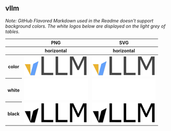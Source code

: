 ## vllm

*Note: GitHub Flavored Markdown used in the Readme doesn't support background colors. The white logos below are displayed on the light grey of tables.*

<table class="logos-table">
	<thead>
		<tr>
			<th></th>
			<th colspan="1">PNG</th>
			<th colspan="1">SVG</th>
		</tr>
		<tr>
			<th></th>
			<th>horizontal</th>
			<th>horizontal</th>
		</tr>
	</thead>	
    <tbody>
		<tr>
			<th>color</th>
			<td><a href="horizontal/color/vllm_color.png" download><img src="horizontal/color/vllm_Color.png" width="200"></a></td>
			<td><a href="horizontal/color/onocle-Logo-Color.svg" download><img src="horizontal/color/vllm_Color.svg" width="200"></a></td>
		</tr>
		<tr>
			<th>white</th>
	    <td><a href="horizontal/color/vllm_White.png" download><img src="horizontal/white/vllm_White.png" width="200"></a></td>
			<td><a href="horizontal/white/datashim-horizontal-white.svg" download><img src="horizontal/white/vllm_White.svg" width="200"></a></td>
		</tr>
		<tr>
			<th>black</th>
	    <td><a href="horizontal/black/vllm_Black.png" download><img src="horizontal/black/vllm_Black.png" width="200"></a></td>
			<td><a href="horizontal/black/vllm_Black.svg" download><img src="horizontal/black/vllm_Black.svg" width="200"></a></td>
		</tr>
	</tbody>	
</table>

